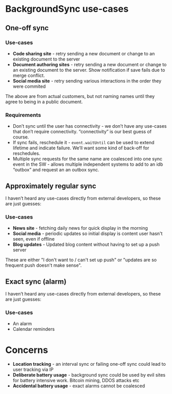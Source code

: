 # BackgroundSync use-cases

## One-off sync

### Use-cases

* **Code sharing site** - retry sending a new document or change to an existing document to the server
* **Document authoring sites** - retry sending a new document or change to an existing document to the server. Show notification if save fails due to merge conflict.
* **Social media site** - retry sending various interactions in the order they were commited

The above are from actual customers, but not naming names until they agree to being in a public document.

### Requirements

* Don’t sync until the user has connectivity - we don’t have any use-cases that don’t require connectivity. “connectivity” is our best guess of course.
* If sync fails, reschedule it - `event.waitUntil` can be used to extend lifetime and indicate failure. We’ll want some kind of back-off for reschedules.
* Multiple sync requests for the same name are coalesced into one sync event in the SW - allows multiple independent systems to add to an idb “outbox” and request an an outbox sync.

## Approximately regular sync

I haven’t heard any use-cases directly from external developers, so these are just guesses:

### Use-cases

* **News site** - fetching daily news for quick display in the morning
* **Social media** - periodic updates so initial display is content user hasn't seen, even if offline
* **Blog updates** - Updated blog content without having to set up a push server

These are either "I don't want to / can't set up push" or "updates are so frequent push doesn't make sense".

## Exact sync (alarm)

I haven’t heard any use-cases directly from external developers, so these are just guesses:

### Use-cases

* An alarm
* Calendar reminders

# Concerns

* **Location tracking** - an interval sync or failing one-off sync could lead to user tracking via IP
* **Deliberate battery usage** - background sync could be used by evil sites for battery intensive work. Bitcoin mining, DDOS attacks etc
* **Accidental battery usage** - exact alarms cannot be coalesced
